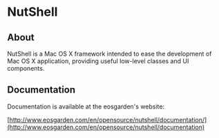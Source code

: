 NutShell
========

About
-----

NutShell is a Mac OS X framework intended to ease the development of Mac OS X application, providing useful low-level classes and UI components.

Documentation
-------------

Documentation is available at the eosgarden's website:

[http://www.eosgarden.com/en/opensource/nutshell/documentation/](http://www.eosgarden.com/en/opensource/nutshell/documentation)